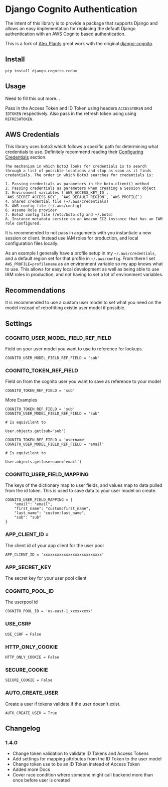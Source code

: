 # Django Cognito Authentication
The intent of this library is to provide a package that supports Django and allows an easy implementation for replacing the default Django authentication with an AWS Cognito based authentication.

This is a fork of [Alex Plants](https://github.com/Olorin92) great work with the original [django-cognito](https://github.com/Olorin92/django_cognito).

## Install

```
pip install django-cognito-redux
```

## Usage

Need to fill this out more...

Pass in the Access Token and ID Token using headers `ACCESSTOKEN` and `IDTOKEN` respectively. Also pass in the refresh token using using `REFRESHTOKEN`.

## AWS Credentials

This library uses boto3 which follows a specific path for determining what credentials to use. Definitely recommend reading their [Configuring Credentials](https://boto3.amazonaws.com/v1/documentation/api/latest/guide/configuration.html) section.

    The mechanism in which boto3 looks for credentials is to search through a list of possible locations and stop as soon as it finds credentials. The order in which Boto3 searches for credentials is:

    1. Passing credentials as parameters in the boto.client() method
    2. Passing credentials as parameters when creating a Session object
    3. Environment variables (`AWS_ACCESS_KEY_ID`, `AWS_SECRET_ACCESS_KEY`, `AWS_DEFAULT_REGION`, `AWS_PROFILE`)
    4. Shared credential file (~/.aws/credentials)
    5. AWS config file (~/.aws/config)
    6. Assume Role provider
    7. Boto2 config file (/etc/boto.cfg and ~/.boto)
    8. Instance metadata service on an Amazon EC2 instance that has an IAM role configured.

It is recommended to not pass in arguments with you instantiate a new session or client. Instead use IAM roles for production, and local configuration files locally.

As an example I generally have a profile setup in my `~/.aws/credentials`, and a default region set for that profile in `~/.aws/config`.
From there I set `AWS_PROFILE=profilename` as an environment variable so my app knows what to use. This allows for easy local development as well as
being able to use IAM roles in production, and not having to set a lot of environment variables.

## Recommendations

It is recommended to use a custom user model to set what you need on the model instead of retrofitting existin user model if possible.

## Settings

### COGNITO_USER_MODEL_FIELD_REF_FIELD

Field on your user model you want to use to reference for lookups.

```
COGNITO_USER_MODEL_FIELD_REF_FIELD = 'sub'
```

### COGNITO_TOKEN_REF_FIELD

Field on from the cognito user you want to save as reference to your model

```
COGNITO_TOKEN_REF_FIELD = 'sub'
```

More Examples

```
COGNITO_TOKEN_REF_FIELD = 'sub'
COGNITO_USER_MODEL_FIELD_REF_FIELD = 'sub'

# Is equivilent to 

User.objects.get(sub='sub')
```

```
COGNITO_TOKEN_REF_FIELD = 'username'
COGNITO_USER_MODEL_FIELD_REF_FIELD = 'email'

# Is equivilent to 

User.objects.get(username='email')
```

### COGNITO_USER_FIELD_MAPPING

The keys of the dictionary map to user fields, and values map to data pulled from the id token. This is used to save data to your user model on create.

```
COGNITO_USER_FIELD_MAPPING = {
    "email": "email",
    "first_name": "custom:first_name",
    "last_name": "custom:last_name",
    "sub": "sub"
}
```

### APP_CLIENT_ID =

The client id of your app client for the user pool

```
APP_CLIENT_ID = 'xxxxxxxxxxxxxxxxxxxxxxxxxx'
```

### APP_SECRET_KEY

The secret key for your user pool client

### COGNITO_POOL_ID

The userpool id

```
COGNITO_POOL_ID = 'us-east-1_xxxxxxxxx'
```

### USE_CSRF

```
USE_CSRF = False
```

### HTTP_ONLY_COOKIE

```
HTTP_ONLY_COOKIE = False
```

### SECURE_COOKIE

```
SECURE_COOKIE = False
```

### AUTO_CREATE_USER

Create a user if tokens validate if the user doesn't exist.

```
AUTO_CREATE_USER = True
```

## Changelog

### 1.4.0

* Change token validation to validate ID Tokens and Access Tokens
* Add settings for mapping attributes from the ID Token to the user model
* Change token use to be an ID Token instead of Access Token
* Added more Docs
* Cover race condition where someone might call backend more than once before user is created
